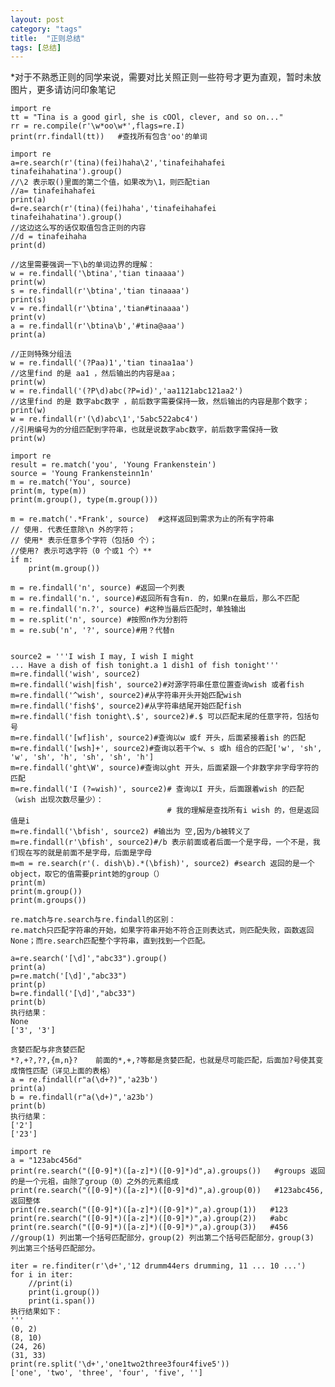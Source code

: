 ```yaml
---
layout: post
category: "tags"
title:  "正则总结"
tags: [总结]
---
```


*对于不熟悉正则的同学来说，需要对比关照正则一些符号才更为直观，暂时未放图片，更多请访问印象笔记

<pre><code>import re
tt = "Tina is a good girl, she is cOOl, clever, and so on..."
rr = re.compile(r'\w*oo\w*',flags=re.I)
print(rr.findall(tt))   #查找所有包含'oo'的单词</code></pre>

<pre><code>import re
a=re.search(r'(tina)(fei)haha\2','tinafeihahafei tinafeihahatina').group()
//\2 表示取()里面的第二个值，如果改为\1，则匹配tian
//a= tinafeihahafei
print(a)
d=re.search(r'(tina)(fei)haha','tinafeihahafei tinafeihahatina').group()
//这边这么写的话仅取值包含正则的内容
//d = tinafeihaha
print(d)

//这里需要强调一下\b的单词边界的理解：
w = re.findall('\btina','tian tinaaaa')
print(w)
s = re.findall(r'\btina','tian tinaaaa')
print(s)
v = re.findall(r'\btina','tian#tinaaaa')
print(v)
a = re.findall(r'\btina\b','#tina@aaa')
print(a)

//正则特殊分组法
w = re.findall('(?P<name>aa)1','tian tinaa1aa')
//这里find 的是 aa1 ，然后输出的内容是aa；
print(w)
w = re.findall('(?P<id>\d)abc(?P=id)','aa1121abc121aa2')
//这里find 的是 数字abc数字 ，前后数字需要保持一致，然后输出的内容是那个数字；
print(w)
w = re.findall(r'(\d)abc\1','5abc522abc4')
//引用编号为<number>的分组匹配到字符串，也就是说数字abc数字，前后数字需保持一致
print(w)
</code></pre>

<pre><code>import re
result = re.match('you', 'Young Frankenstein')
source = 'Young Frankensteinn1n'
m = re.match('You', source)
print(m, type(m))
print(m.group(), type(m.group()))

m = re.match('.*Frank', source)  #这样返回到需求为止的所有字符串
// 使用. 代表任意除\n 外的字符；
// 使用* 表示任意多个字符（包括0 个）；
//使用? 表示可选字符（0 个或1 个）**
if m:
    print(m.group())

m = re.findall('n', source) #返回一个列表
m = re.findall('n.', source)#返回所有含有n. 的，如果n在最后，那么不匹配
m = re.findall('n.?', source) #这种当最后匹配时，单独输出
m = re.split('n', source) #按照n作为分割符
m = re.sub('n', '?', source)#用？代替n


source2 = '''I wish I may, I wish I might
... Have a dish of fish tonight.a 1 dish1 of fish tonight'''
m=re.findall('wish', source2)
m=re.findall('wish|fish', source2)#对源字符串任意位置查询wish 或者fish
m=re.findall('^wish', source2)#从字符串开头开始匹配wish
m=re.findall('fish$', source2)#从字符串结尾开始匹配fish
m=re.findall('fish tonight\.$', source2)#.$ 可以匹配末尾的任意字符，包括句号
m=re.findall('[wf]ish', source2)#查询以w 或f 开头，后面紧接着ish 的匹配
m=re.findall('[wsh]+', source2)#查询以若干个w、s 或h 组合的匹配['w', 'sh', 'w', 'sh', 'h', 'sh', 'sh', 'h']
m=re.findall('ght\W', source)#查询以ght 开头，后面紧跟一个非数字非字母字符的匹配
m=re.findall('I (?=wish)', source2)# 查询以I 开头，后面跟着wish 的匹配（wish 出现次数尽量少）：
                                   # 我的理解是查找所有i wish 的，但是返回值是i
m=re.findall('\bfish', source2) #输出为 空,因为/b被转义了
m=re.findall(r'\bfish', source2)#/b 表示前面或者后面一个是字母，一个不是，我们现在写的就是前面不是字母，后面是字母
m=m = re.search(r'(. dish\b).*(\bfish)', source2) #search 返回的是一个object，取它的值需要print她的group（）
print(m)
print(m.group())
print(m.groups())
</code></pre>

<pre><code>re.match与re.search与re.findall的区别：
re.match只匹配字符串的开始，如果字符串开始不符合正则表达式，则匹配失败，函数返回None；而re.search匹配整个字符串，直到找到一个匹配。

a=re.search('[\d]',"abc33").group()
print(a)
p=re.match('[\d]',"abc33")
print(p)
b=re.findall('[\d]',"abc33")
print(b)
执行结果：
None
['3', '3']

贪婪匹配与非贪婪匹配
*?,+?,??,{m,n}?    前面的*,+,?等都是贪婪匹配，也就是尽可能匹配，后面加?号使其变成惰性匹配（详见上面的表格）
a = re.findall(r"a(\d+?)",'a23b')
print(a)
b = re.findall(r"a(\d+)",'a23b')
print(b)
执行结果：
['2']
['23']
</code></pre>

<pre><code>import re
a = "123abc456d"
print(re.search("([0-9]*)([a-z]*)([0-9]*)d",a).groups())   #groups 返回的是一个元祖，由除了group（0）之外的元素组成
print(re.search("([0-9]*)([a-z]*)([0-9]*d)",a).group(0))   #123abc456,返回整体
print(re.search("([0-9]*)([a-z]*)([0-9]*)",a).group(1))   #123
print(re.search("([0-9]*)([a-z]*)([0-9]*)",a).group(2))   #abc
print(re.search("([0-9]*)([a-z]*)([0-9]*)",a).group(3))   #456
//group(1) 列出第一个括号匹配部分，group(2) 列出第二个括号匹配部分，group(3) 列出第三个括号匹配部分。

iter = re.finditer(r'\d+','12 drumm44ers drumming, 11 ... 10 ...')
for i in iter:
    //print(i)
    print(i.group())
    print(i.span())
执行结果如下：
'''
(0, 2)
(8, 10)
(24, 26)
(31, 33)
print(re.split('\d+','one1two2three3four4five5'))
['one', 'two', 'three', 'four', 'five', '']</code></pre>

